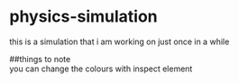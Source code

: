 # physics-simulation  
this is a simulation that i am working on just once in a while  
  
##things to note  
you can change the colours with inspect element  

